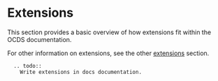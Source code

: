 # Extensions

This section provides a basic overview of how extensions fit within the OCDS documentation.

For other information on extensions, see the other [extensions](../extensions) section.

```eval_rst
  .. todo::
    Write extensions in docs documentation.
```
